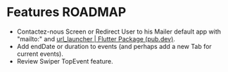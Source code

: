 # Features ROADMAP

- Contactez-nous Screen or Redirect User to his Mailer default app with "mailto:" and [url_launcher | Flutter Package (pub.dev)](https://pub.dev/packages/url_launcher).
- Add endDate or duration to events (and perhaps add a new Tab for current events).
- Review Swiper TopEvent feature.
